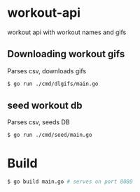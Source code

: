 # workout-api
workout api with workout names and gifs

## Downloading workout gifs
Parses csv, downloads gifs
```bash
$ go run ./cmd/dlgifs/main.go
```

## seed workout db
Parses csv, seeds DB
```bash
$ go run ./cmd/seed/main.go
```

# Build 

```bash
$ go build main.go # serves on port 8080
```
